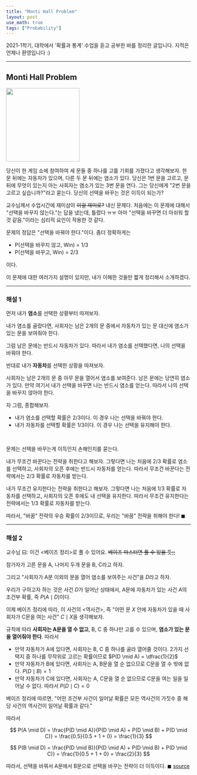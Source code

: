 ```yaml
---
title: "Monti Hall Problem"
layout: post
use_math: true
tags: ["Probability"]
---
```



2021-1학기, 대학에서 '확률과 통계' 수업을 듣고 공부한 바를 정리한 글입니다. 지적은 언제나 환영입니다 :)

<hr/>

## Monti Hall Problem

<div class="statement" markdown="1">

<div class="img-wrapper">
<img src= "https://upload.wikimedia.org/wikipedia/commons/thumb/3/3f/Monty_open_door.svg/440px-Monty_open_door.svg.png" style="width:200px;">
</div>

당신이 한 게임 쇼에 참여하여 세 문들 중 하나를 고를 기회를 가졌다고 생각해보자. 한 문 뒤에는 자동차가 있으며, 다른 두 문 뒤에는 염소가 있다. 당신은 1번 문을 고르고, 문 뒤에 무엇이 있는지 아는 사회자는 염소가 있는 3번 문을 연다. 그는 당신에게 "2번 문을 고르고 싶습니까?"라고 묻는다. 당신의 선택을 바꾸는 것은 이득이 되는가?

</div>


교수님께서 수업시간에 재미삼아 ~~이걸 재미로?~~ 내신 문제다. 처음에는 이 문제에 대해서 "선택을 바꾸지 않는다."는 답을 냈는데, 틀렸다 ㅠㅠ 아마 "선택을 바꾸면 더 아쉬워 할 것 같음."이라는 심리적 요인이 작용한 것 같다.

문제의 정답은 "선택을 바꿔야 한다."이다. 좀더 정확하게는 

- P(선택을 바꾸지 않고, Win) = 1/3
- P(선택을 바꾸고, Win) = 2/3

이다.

이 문제에 대한 여러가지 설명이 있지만, 내가 이해한 것들만 짧게 정리해서 소개하겠다.

<hr/>

### 해설 1

먼저 내가 **염소**를 선택한 상황부터 따져보자.

내가 염소를 골랐다면, 사회자는 남은 2개의 문 중에서 자동차가 있는 문 대신에 염소가 있는 문을 보여줘야 한다.

그럼 남은 문에는 반드시 자동차가 있다. 따라서 내가 염소를 선택했다면, 나의 선택을 바꿔야 한다.


반대로 내가 **자동차**를 선택한 상황을 따져보자. 

사회자는 남은 2개의 문 중 아무 문을 열어서 염소를 보여준다. 남은 문에는 당연히 염소가 있다. 만약 여기서 내가 선택을 바꾸면 나는 반드시 염소를 얻는다. 따라서 나의 선택을 바꾸지 않아야 한다.

자 그럼, 종합해보자.

- 내가 염소를 선택할 확률은 2/3이다. 이 경우 나는 선택을 바꿔야 한다.
- 내가 자동차를 선택할 확률은 1/3이다. 이 경우 나는 선택을 유지해야 한다.

<br/>

문제는 선택을 바꾸는게 이득인지 손해인지를 묻는다.

내가 무조건 바꾼다는 전략을 취한다고 해보자. 그렇다면 나는 처음에 2/3 확률로 염소를 선택하고, 사회자의 오픈 후에는 반드시 자동차를 얻는다. 따라서 무조건 바꾼다는 전략에서는 2/3 확률로 자동차를 받는다.

내가 무조건 유지한다는 전략을 취한다고 해보자. 그렇다면 나는 처음에 1/3 확률로 자동차를 선택하고, 사회자의 오픈 후에도 내 선택을 유지한다. 따라서 무조건 유지한다는 전략에서는 1/3 확률로 자동차를 받는다.

따라서, "바꿈" 전략의 우승 확률이 2/3이므로, 우리는 "바꿈" 전략을 취해야 한다! $\blacksquare$


<hr/>

### 해설 2

교수님 曰: 이건 \<베이즈 정리\>로 풀 수 있어요. ~~베이즈 마스터면 풀 수 있을 듯;;~~

참가자가 고른 문을 $\textsf{A}$, 나머지 두개 문을 $\textsf{B}$, $\textsf{C}$라고 하자. 

그리고 "사회자가 $\textsf{A}$문 이외의 문을 열어 염소를 보여주는 사건"을 $D$라고 하자.

우리가 구하고자 하는 것은 사건 $D$가 일어난 상태에서, $\textsf{A}$문에 자동차가 있는 사건 $A$의 조건부 확률, 즉 $P(A \mid D)$이다.

이제 베이즈 정리에 따라, 이 사건의 \<역사건\>, 즉 "어떤 문 $X$ 안에 자동차가 있을 때 사회자가 $\textsf{C}$문을 여는 사건" $C \mid X$을 생각해보자. 

규칙에 따라 **사회자는 $\textsf{A}$문을 열 수 없고**, $\textsf{B}$, $\textsf{C}$ 중 하나만 고를 수 있으며, **염소가 있는 문을 열어줘야 한다**. 따라서 

- 만약 자동차가 $\textsf{A}$에 있다면, 사회자는 $\textsf{B}$, $\textsf{C}$ 중 하나를 골라 열어줄 것이다. 2가지 선택지 중 하나를 무작위로 고르는 확률이므로 $P(D \mid A) = \dfrac{1}{2}$
- 만약 자동차가 $\textsf{B}$에 있다면, 사회자는 $\textsf{A}$, $\textsf{B}$문을 열 순 없으므로 $\textsf{C}$문을 열 수 밖에 없다. $P(D \mid B) = 1$
- 만약 자동차가 $\textsf{C}$에 있다면, 사회자는 $\textsf{A}$, $\textsf{C}$문을 열 순 없으므로 $\textsf{C}$문을 여는 일을 일어날 수 없다. 따라서 $P(D \mid C) = 0$

베이즈 정리에 따르면, "어떤 조건부 사건이 일어날 확률은 모든 역사건의 가짓수 중 해당 사건의 역사건이 일어날 확률과 같다."

따라서

$$
P(A \mid D) = \frac{P(D \mid A)}{P(D \mid A) + P(D \mid B) + P(D \mid C)} = \frac{0.5}{0.5 + 1 + 0} = \frac{1}{3}
$$

$$
P(B \mid D) = \frac{P(D \mid B)}{P(D \mid A) + P(D \mid B) + P(D \mid C)} = \frac{1}{0.5 + 1 + 0} = \frac{2}{3}
$$

따라서, 선택을 바꿔서 $\textsf{A}$문에서 $\textsf{B}$문으로 선택을 바꾸는 전략이 더 이득이다. $\blacksquare$ [source](https://namu.wiki/w/%EB%AA%AC%ED%8B%B0%20%ED%99%80%20%EB%AC%B8%EC%A0%9C#s-3.3)